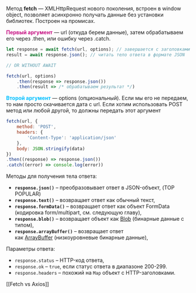 Метод **fetch** — XMLHttpRequest нового поколения, встроен в window object, позволяет асинхронно получать данные без установки библиотек. Построен на промисах.

<span style="font-weight: bold; color: mediumvioletred;">Первый аргумент</span> — url (откуда берем данные), затем обрабатываем его через .then, или ошибку через .catch.

```js
let response = await fetch(url, options); // завершается с заголовками ответа let 
result = await response.json(); // читать тело ответа в формате JSON

// OR WITHOUT AWAIT

fetch(url, options)   
	.then(response => response.json())   
	.then(result => /* обрабатываем результат */)
```

<span style="font-weight: bold; color: deepskyblue;">Второй аргумент</span> — options (опциональный). Если мы его не передаем, то нам просто скачивается дата с url. Если хотим использовать POST метод или любой другой, то должны передать этот аргумент

```js
fetch(url, {
	method: 'POST', 
	headers: {
		'Content-Type': 'application/json'
	},
	body: JSON.stringify(data)
})
.then((response) => response.json())
.catch((error) => console.log(error))
```

Методы для получения тела ответа:
-   **`response.json()`** – преобразовывает ответ в JSON-объект, (TOP POPULAR)
-   **`response.text()`** – возвращает ответ как обычный текст,
-   **`response.formData()`** – возвращает ответ как объект FormData (кодировка form/multipart, см. следующую главу),
-   **`response.blob()`** – возвращает объект как [Blob](https://learn.javascript.ru/blob) (бинарные данные с типом),
-   **`response.arrayBuffer()`** – возвращает ответ как [ArrayBuffer](https://learn.javascript.ru/arraybuffer-binary-arrays) (низкоуровневые бинарные данные),

Параметры ответа:

-   `response.status` – HTTP-код ответа,
-   `response.ok` – `true`, если статус ответа в диапазоне 200-299.
-   `response.headers` – похожий на `Map` объект с HTTP-заголовками.

[[Fetch vs Axios]]